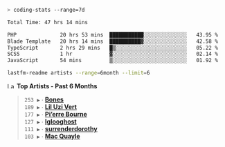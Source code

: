 ```zsh
> coding-stats --range=7d
```

<!--START_SECTION:waka-->

```txt
Total Time: 47 hrs 14 mins

PHP              20 hrs 53 mins  ███████████░░░░░░░░░░░░░░   43.95 %
Blade Template   20 hrs 14 mins  ██████████▓░░░░░░░░░░░░░░   42.58 %
TypeScript       2 hrs 29 mins   █▒░░░░░░░░░░░░░░░░░░░░░░░   05.22 %
SCSS             1 hr            ▓░░░░░░░░░░░░░░░░░░░░░░░░   02.14 %
JavaScript       54 mins         ▒░░░░░░░░░░░░░░░░░░░░░░░░   01.92 %
```

<!--END_SECTION:waka-->

```zsh
lastfm-readme artists --range=6month --limit=6
```

<!--START_LASTFM_ARTISTS:{"period": "6month", "rows": 6}-->
<a href="https://last.fm" target="_blank"><img src="https://user-images.githubusercontent.com/17434202/215290617-e793598d-d7c9-428f-9975-156db1ba89cc.svg" alt="Last.fm Logo" width="18" height="13"/></a> **Top Artists - Past 6 Months**

> `253 ▶️` ∙ **[Bones](https://www.last.fm/music/Bones)**<br/>
> `189 ▶️` ∙ **[Lil Uzi Vert](https://www.last.fm/music/Lil+Uzi+Vert)**<br/>
> `177 ▶️` ∙ **[Pi’erre Bourne](https://www.last.fm/music/Pi%E2%80%99erre+Bourne)**<br/>
> `127 ▶️` ∙ **[Iglooghost](https://www.last.fm/music/Iglooghost)**<br/>
> `111 ▶️` ∙ **[surrenderdorothy](https://www.last.fm/music/surrenderdorothy)**<br/>
> `103 ▶️` ∙ **[Mac Quayle](https://www.last.fm/music/Mac+Quayle)**<br/>
<!--END_LASTFM_ARTISTS-->
